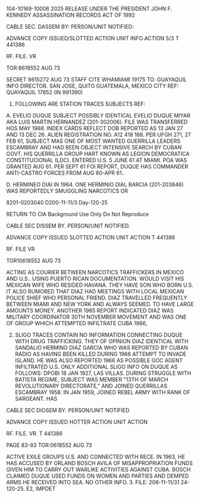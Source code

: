 104-10169-10006 2025 RELEASE UNDER THE PRESIDENT JOHN F. KENNEDY ASSASSINATION RECORDS ACT OF 1992

CABLE SEC. DASSEM BY:
PERSON/UNIT NOTIFIED:

ADVANCE COPY ISSUED/SLOTTED
ACTION UNIT INFO
ACTION
5/3
T 441386

RF. FILE. VR

TOR:8618552 AUG 73

SECRET 8615272 AUG 73 STAFF
CITE WHAMIAMI 19175
TO: GUAYAQUIL INFO DIRECTOR. SAN JOSE, QUITO GUATEMALA,
MEXICO CITY
REF: QUAYAQUIL 17852 (IN 991390)

1. FOLLOWING ARE STATION TRACES SUBJECTS REF:

A. EVELIO DUQUE SUBJECT POSSIBLY IDENTICAL EVELIO DUQUE MIYAR AKA LUIS MARTIN HERNANDEZ (201-302006). FILE WAS TRANSFERRED HOS MAY 1968. INDEX CARDS REFLECT DOB REPORTED AS 13 JAN 27 AND 13 DEC 26. ALIEN REGISTRATION NO. A12 418 168. PER UFGH 271, 27 FEB 61, SUBJECT MAS ONE OF MOST WANTED GUERRILLA LEADERS ESCAMBRAY AND HAD BEEN OBJECT INTENSIVE SEARCH BY CUBAN GOVT. HIS QUERRILLA GROUP HART KNOWN AS LEGION DEMOCRATICA CONSTITUCIONAL (LDC). ENTERED U.S. 5 JUNE 61 AT MIAMI. POA WAS GRANTED AUG 61. PER SEPT 61 FOI REPORT, DUQUE HAS COMMANDER ANTI-CASTRO FORCES FROM AUG 60-APR 61..

D. HERMINEO DIAI IN 1964. ONE HERMINIO DIAL BARCIA (201-203846) WAS REPORTEDLY SMUGGLING NARCOTICS OR

8201-0203040
D200-11-11/3
Day-120-25

RETURN TO CIA
Background Use Only Do Not Reproduce

CABLE SEC DISSEM BY.
PERSON/UNIT NOTIFIED.

ADVANCE COPY ISSUED SLOTTED
ACTION UNIT
ACTION
T 441386

RF. FILE VR

TOR10618552 AUG 73

ACTING AS COURIER BETWEEN NARCOTICS TRAFFICKERS IN MEXICO AND U.S.. USING PUERTO RICAN DOCUMENTATION. WOULD VISIT HIS MEXICAN WIFE WHO RESIDED HAVANA. THEY HAVE SON WHO BORN U.S. IT ALSO RUMORED THAT DIAZ HAD MEETINGS WITH LOCAL MEXICAN POLICE SHIEF WHO PERSONAL FRIEND. DIAZ TRAVELLED FREQUENTLY BETWEEN MIAMI AND NEW YORK AND ALWAYS SEEMED. TO HAVE LARGE AMOUNTS MONEY. ANOTHER 1965 REPORT INDICATED DIAZ WAS MILITARY COORDINATOR 30TH NOVEMBER MOVEMENT AND WAS ONE OF GROUP WHICH ATTEMPTED INFILTRATE CUBA 1966,

2. SLIGO TRACES CONTAIN NO INFORMATION CONNECTING DUQUE WITH DRUG TRAFFICKING. THEY OF OPINION DIAZ IDENTICAL WITH SANDALIO HERMINO DIAZ GARCIA WHO WAS REPORTED BY CUBAN RADIO AS HAVING BEEN KILLED DURING 1966 ATTEMPT TO INVADE ISLAND. HE WAS ALSO REPORTED 1966 AS POSSIBLE GOC AGENT INFILTRATED U.S. ONLY ADDITIONAL SLIGO INFO ON DUQUE AS FOLLOWS: DPOBI 18 JAN 1927, LAS VILLAS. DURING STRUGGLE WITH BATISTA REGIME, SUBJECT WAS MEMBER "13TH OF MARCH REVOLUTIONARY DIRECTORATE," AND JOINED QUERRILLAS ESCAMBRAY 1958. IN JAN 1959, JOINED REBEL ARMY WITH RANK OF SARGEANT. HAS

CABLE SEC DIOSEM BY.
PERSON/UNIT NOTIFIED

ADVANCE COPY ISSUED HOTTER
ACTION UNIT
ACTION

RF. FILE. VR.
T 441386

PAGE 83-83
TOR:0618552 AUG 73

ACTIVE EXILE GROUPS U.S. AND CONNECTED WITH RECE. IN 1963, HE HAS ACCUSED BY ORLAND BOSCH AVILA OF MISAPPROPRIATION FUNDS GIVEN HIM TO CARRY OUT WARLIKE ACTIVITIES AGAINST CUBA. BOSCH CLAIMED DUQUE USED FUNDS ON WOMEN AND PARTIES AND DEMPED ARMS HE RECEIVED INTO SEA. NO OTHER INFO.
3. FILE: 208-11-11/31 24-120-25. E2, IMPDET
